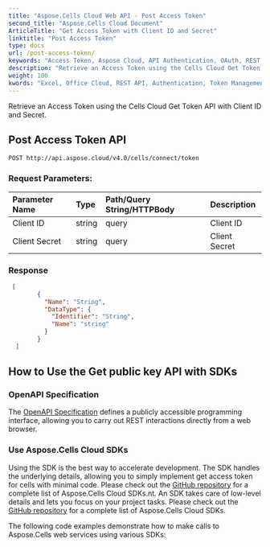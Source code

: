 ```yaml
---
title: "Aspose.Cells Cloud Web API - Post Access Token"
second_title: "Aspose.Cells Cloud Document"
ArticleTitle: "Get Access Token with Client ID and Secret"
linktitle: "Post Access Token"
type: docs
url: /post-access-token/
keywords: "Access Token, Aspose Cloud, API Authentication, OAuth, REST API, Excel, Office Cloud, Token Management"
description: "Retrieve an Access Token using the Cells Cloud Get Token API, which acts as a proxy service forwarding user requests to the Aspose Cloud authentication server, and returns the resulting access token to the client securely."
weight: 100
kwords: "Excel, Office Cloud, REST API, Authentication, Token Management, Middleware Integration, Secure API, Aspose Cloud"
---
```


Retrieve an Access Token using the Cells Cloud Get Token API with Client ID and Secret.

## **Post Access Token API**

```
POST http://api.aspose.cloud/v4.0/cells/connect/token
```

### **Request Parameters:**

| Parameter Name | Type | Path/Query String/HTTPBody | Description |
| :- | :- | :- |:- |
| Client ID | string | query | Client ID |
| Client Secret | string | query | Client Secret |

### **Response**

```json
 [
        {
          "Name": "String",
          "DataType": {
            "Identifier": "String",
            "Name": "string"
          }
        }
  ]
```

## How to Use the Get public key API with SDKs

### OpenAPI Specification

The [OpenAPI Specification](https://reference.aspose.cloud/cells/#/CellsAuthorityController/PostAccessToken) defines a publicly accessible programming interface, allowing you to carry out REST interactions directly from a web browser.

### Use Aspose.Cells Cloud SDKs

Using the SDK is the best way to accelerate development. The SDK handles the underlying details, allowing you to simply implement get access token for cells with minimal code.
Please check out the [GitHub repository](https://github.com/aspose-cells-cloud) for a complete list of Aspose.Cells Cloud SDKs.nt. An SDK takes care of low-level details and lets you focus on your project tasks. Please check out the [GitHub repository](https://github.com/aspose-cells-cloud) for a complete list of Aspose.Cells Cloud SDKs.

The following code examples demonstrate how to make calls to Aspose.Cells web services using various SDKs:
